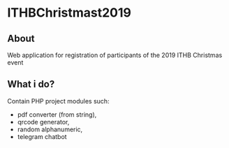 # ITHBChristmast2019

## About
Web application for registration of participants of the 2019 ITHB Christmas event

## What i do?
Contain PHP project modules such:
- pdf converter (from string),
- qrcode generator,
- random alphanumeric,
- telegram chatbot
